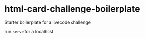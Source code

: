 # html-card-challenge-boilerplate
Starter boilerplate for a livecode challenge

run ```serve``` for a localhost
